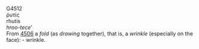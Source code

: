 G4512  
ῥυτίς  
rhutis  
*hroo-tece‘*  
From [4506](g4506) a *fold* (as *drawing* together), that is, a
*wrinkle* (especially on the face): - wrinkle.  
